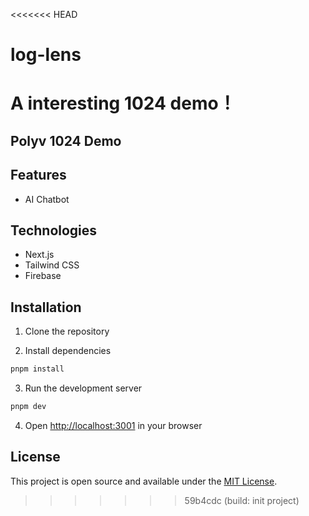 <<<<<<< HEAD
# log-lens
A interesting 1024 demo！
=======
## Polyv 1024 Demo

## Features

- AI Chatbot

## Technologies

- Next.js
- Tailwind CSS
- Firebase

## Installation

1. Clone the repository

2. Install dependencies

```bash
pnpm install
```

3. Run the development server

```bash
pnpm dev
```

4. Open [http://localhost:3001](http://localhost:3001) in your browser

## License

This project is open source and available under the [MIT License](LICENSE).
>>>>>>> 59b4cdc (build: init project)
